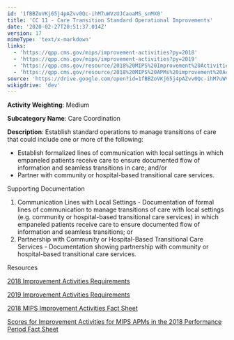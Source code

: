 ```yaml
---
id: '1fBBZoVKj65j4pAZvv0Qc-ihM7uWVzUJCaoaMS_snMX0'
title: 'CC 11 - Care Transition Standard Operational Improvements'
date: '2020-02-27T20:51:37.014Z'
version: 17
mimeType: 'text/x-markdown'
links:
  - 'https://qpp.cms.gov/mips/improvement-activities?py=2018'
  - 'https://qpp.cms.gov/mips/improvement-activities?py=2019'
  - 'https://qpp.cms.gov/resource/2018%20MIPS%20Improvement%20Activities%20Fact%20Sheet'
  - 'https://qpp.cms.gov/resource/2018%20MIPS%20APMs%20improvement%20Activities%20scores%20fact%20sheet'
source: 'https://drive.google.com/open?id=1fBBZoVKj65j4pAZvv0Qc-ihM7uWVzUJCaoaMS_snMX0'
wikigdrive: 'dev'
---
```

**Activity Weighting**: Medium

**Subcategory Name**: Care Coordination

**Description**: Establish standard operations to manage transitions of care that could include one or more of the following:

* Establish formalized lines of communication with local settings in which empaneled patients receive care to ensure documented flow of information and seamless transitions in care; and/or
* Partner with community or hospital-based transitional care services.

Supporting Documentation

1. Communication Lines with Local Settings - Documentation of formal lines of communication to manage transitions of care with local settings (e.g. community or hospital-based transitional care services) in which empaneled patients receive care to ensure documented flow of information and seamless transitions; or
2. Partnership with Community or Hospital-Based Transitional Care Services - Documentation showing partnership with community or hospital-based transitional care services.

Resources

[2018 Improvement Activities Requirements](https://qpp.cms.gov/mips/improvement-activities?py=2018)

[2019 Improvement Activities Requirements](https://qpp.cms.gov/mips/improvement-activities?py=2019)

[2018 MIPS Improvement Activities Fact Sheet](https://qpp.cms.gov/resource/2018%20MIPS%20Improvement%20Activities%20Fact%20Sheet)

[Scores for Improvement Activities for MIPS APMs in the 2018 Performance Period Fact Sheet](https://qpp.cms.gov/resource/2018%20MIPS%20APMs%20improvement%20Activities%20scores%20fact%20sheet)
